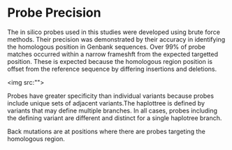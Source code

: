 # Probe Precision
 
The in silico probes used in this studies were developed using brute force methods. Their precision was demonstrated by their accuracy in identifying the homologous position in Genbank sequences. Over 99% of probe matches occurred within a narrow frameshft from the expected targetted position. These is expected because the homologous region position is offset from the reference sequence by differing insertions and deletions. 

<img src:"">

Probes have greater specificity than individual variants because probes include unique sets of adjacent variants.The haplottree is defined by variants that may define multiple branches. In all cases, probes including the defining variant are different and distinct for a single haplotree branch. 

Back mutations are at positions where there are probes targeting the homologous region. 
